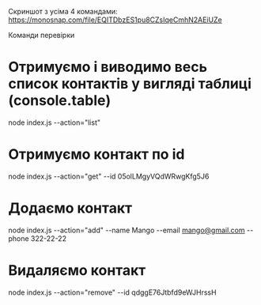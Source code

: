 
Скриншот з усіма 4 командами: https://monosnap.com/file/EQITDbzES1pu8CZsIqeCmhN2AEiUZe

Команди перевірки 

# Отримуємо і виводимо весь список контактів у вигляді таблиці (console.table)
node index.js --action="list"

# Отримуємо контакт по id
node index.js --action="get" --id 05olLMgyVQdWRwgKfg5J6

# Додаємо контакт
node index.js --action="add" --name Mango --email mango@gmail.com --phone 322-22-22

# Видаляємо контакт
node index.js --action="remove" --id qdggE76Jtbfd9eWJHrssH
